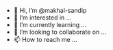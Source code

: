 - 👋 Hi, I’m @makhal-sandip
- 👀 I’m interested in ...
- 🌱 I’m currently learning ...
- 💞️ I’m looking to collaborate on ...
- 📫 How to reach me ...

<!---
makhal-sandip/makhal-sandip is a ✨ special ✨ repository because its `README.md` (this file) appears on your GitHub profile.
You can click the Preview link to take a look at your changes.
--->
